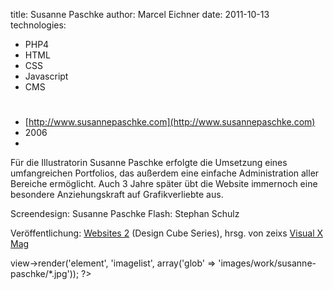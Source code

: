 title: Susanne Paschke
author: Marcel Eichner
date: 2011-10-13
technologies: 
  - PHP4
  - HTML
  - CSS
  - Javascript
  - CMS

# <?= $pageTitle ?>

* [http://www.susannepaschke.com](http://www.susannepaschke.com)
* 2006
* <?= implode(', ', $technologies); ?>  

Für die Illustratorin Susanne Paschke erfolgte die Umsetzung eines umfangreichen Portfolios, das außerdem eine einfache Administration aller Bereiche ermöglicht.
Auch 3 Jahre später übt die Website immernoch eine besondere Anziehungskraft auf Grafikverliebte aus.

Screendesign: Susanne Paschke
Flash: Stephan Schulz

Veröffentlichung:
[Websites 2](http://www.amazon.de/Websites2-Design-Cube-Zeixs/dp/3939998176/ref=sr_1_1?ie=UTF8&qid=1240770196&sr=8-1) (Design Cube Series), hrsg. von zeixs
[Visual X Mag](http://createordie.de/itr/ausgaben/psecom,id,316,nodeid,215.html)

<?= $this->view->render('element', 'imagelist', array('glob' => 'images/work/susanne-paschke/*.jpg')); ?>